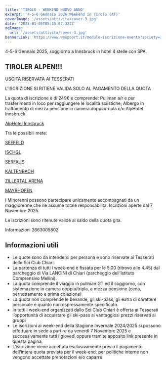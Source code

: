 ```yaml
---
title: 'TIROLO - WEEKEND NUOVO ANNO'
excerpt: '4-5-6 Gennaio 2026 Weekend in Tirolo (AT)'
coverImage: '/assets/attivita/cover-3.jpg'
date: '2025-01-05T05:35:07.322Z'
ogImage:
  url: '/assets/attivita/cover-3.jpg'
bannerLink: 'https://www.wespoort.it/modulo-iscrizione-evento?society=32ad6a1a-5c52-4665-bf58-5623afdcfb98&event=984b8868-3d3b-4089-91ef-b178104c8d61'
---
```


4-5-6 Gennaio 2025, soggiorno a Innsbruck in hotel 4 stelle con SPA.

## TIROLER ALPEN!!! 


USCITA RISERVATA AI TESSERATI

L'ISCRIZIONE SI RITIENE VALIDA SOLO AL PAGAMENTO DELLA QUOTA

La quota di iscrizione è di 249€ e comprende:
Pullman a/r e per trasferimenti in loco per raggiungere le località sciistiche;
Albergo in trattamento di mezza pensione in camera doppia/tripla c/o AlpHotel Innsbruck.

[AlpHotel Innsbruck](https://www.alphotel.com/en/)


Tra le possibili mete:

[SEEFELD](https://www.seefeld.com/en/skiing.html)

[ISCHGL](https://www.ischgl.com/en/winter/silvretta-arena)


[SERFAUS](https://www.serfaus-fiss-ladis.at/it/vacanza-invernale)

[KALTENBACH](https://www.hochzillertal.com/en/ski-region/piste-panorama)

[ZILLERTAL ARENA](https://www.zillertalarena.com/winter/)

[MAYRHOFEN](https://www.mayrhofen.at/en/stories/skiing-snowboarding)

I Minorenni possono partecipare unicamente accompagnati da un maggiorenne che ne assume totale
responsabilità. Iscrizioni aperte dal 7 Novembre 2025.
 
Le iscrizioni sono ritenute valide al saldo della quota gita.

Informazioni 3663005802




## Informazioni utili

- Le quote sono da intendersi per persona e sono riservate ai Tesserati dello Sci Club Chiari.  
- La partenza di tutti i week-end è fissata per le 5.00 (ritrovo alle 4.45) dal parcheggio di Via LANCINI di Chiari (parcheggio dell’Istituto Comprensivo Mellini).  
- La quota comprende il viaggio in pullman GT ed il soggiorno, con sistemazione in camera doppia/tripla, a mezza pensione (cena, pernottamento e prima colazione)  
- La quota non comprende le bevande, gli ski-pass, gli extra di carattere personale e quanto non espressamente specificato.  
- In tutti i week-end organizzati dallo Sci Club Chiari è offerta ai Tesserati l’opportunità di acquistare gli ski-pass ai vantaggiosi prezzi riservati ai gruppi
- Le iscrizioni ai week-end della Stagione Invernale 2024/2025 si possono effettuare in sede a partire da venerdì 7 Novembre 2025 e successivamente tutti i giovedì oppure tramite apposito link presente in questa pagina. 
- L’iscrizione viene accettata esclusivamente previo il pagamento dell’intera quota prevista per il week-end; per politiche interne non vengono accettate prenotazioni e/o caparre
